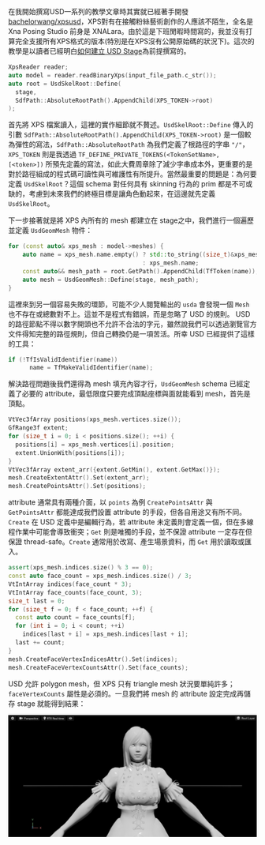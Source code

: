 在我開始撰寫USD一系列的教學文章時其實就已經著手開發[bachelorwang/xpsusd](https://github.com/bachelorwang/xpsusd)，XPS對有在接觸粉絲藝術創作的人應該不陌生，全名是 Xna Posing Studio 前身是 XNALara。由於這是下班閒暇時間寫的，我並沒有打算完全支援所有XPS格式的版本(特別是在XPS沒有公開原始碼的狀況下)。這次的教學是以讀者已經明白[如何建立 USD Stage](2021-02-04-first-usd.md)為前提撰寫的。

```cpp
XpsReader reader;
auto model = reader.readBinaryXps(input_file_path.c_str());
auto root = UsdSkelRoot::Define(
  stage, 
  SdfPath::AbsoluteRootPath().AppendChild(XPS_TOKEN->root)
);
```

首先將 XPS 檔案讀入，這裡的實作細節就不贅述。`UsdSkelRoot::Define` 傳入的引數 `SdfPath::AbsoluteRootPath().AppendChild(XPS_TOKEN->root)` 是一個較為彈性的寫法，`SdfPath::AbsoluteRootPath` 為我們定義了根路徑的字串 `"/"`，`XPS_TOKEN` 則是我透過 `TF_DEFINE_PRIVATE_TOKENS(<TokenSetName>, [<token>])` 所預先定義的寫法，如此大費周章除了減少字串成本外，更重要的是對於路徑組成的程式碼可讀性與可維護性有所提升。當然最重要的問題是：為何要定義 `UsdSkelRoot`？這個 schema 對任何具有 skinning 行為的 prim 都是不可或缺的，考慮到未來我們的終極目標是讓角色動起來，在這邊就先定義 `UsdSkelRoot`。

下一步接著就是將 XPS 內所有的 mesh 都建立在 stage之中，我們進行一個遍歷並定義 `UsdGeomMesh` 物件：

```cpp
for (const auto& xps_mesh : model->meshes) {
    auto name = xps_mesh.name.empty() ? std::to_string((size_t)&xps_mesh)
                                      : xps_mesh.name;
    const auto&& mesh_path = root.GetPath().AppendChild(TfToken(name));
    auto mesh = UsdGeomMesh::Define(stage, mesh_path);
}
```

這裡來到另一個容易失敗的環節，可能不少人閱覽輸出的 `usda` 會發現一個 `Mesh` 也不存在或總數對不上。這並不是程式有錯誤，而是忽略了 USD 的規則。 USD 的路徑節點不得以數字開頭也不允許不合法的字元，雖然說我們可以透過瀏覽官方文件得知完整的路徑規則，但自己轉換仍是一項苦活。所幸 USD 已經提供了這樣的工具：

```cpp
if (!TfIsValidIdentifier(name))
      name = TfMakeValidIdentifier(name);
```

解決路徑問題後我們還得為 mesh 填充內容才行，`UsdGeomMesh` schema 已經定義了必要的 attribute，最低限度只要完成頂點座標與面就能看到 mesh，首先是頂點。

```cpp
VtVec3fArray positions(xps_mesh.vertices.size());
GfRange3f extent;
for (size_t i = 0; i < positions.size(); ++i) {
  positions[i] = xps_mesh.vertices[i].position;
  extent.UnionWith(positions[i]);
}
VtVec3fArray extent_arr({extent.GetMin(), extent.GetMax()});
mesh.CreateExtentAttr().Set(extent_arr);
mesh.CreatePointsAttr().Set(positions);
```

attribute 通常具有兩種介面，以 `points` 為例 `CreatePointsAttr` 與 `GetPointsAttr` 都能達成我們設置 attribute 的手段，但各自用途又有所不同。`Create` 在 USD 定義中是編輯行為，若 attribute 未定義則會定義一個，但在多線程作業中可能會導致衝突；`Get` 則是唯獨的手段，並不保證 attribute 一定存在但保證 thread-safe。`Create` 通常用於改寫、產生場景資料，而 `Get` 用於讀取或匯入。

```cpp
assert(xps_mesh.indices.size() % 3 == 0);
const auto face_count = xps_mesh.indices.size() / 3;
VtIntArray indices(face_count * 3);
VtIntArray face_counts(face_count, 3);
size_t last = 0;
for (size_t f = 0; f < face_count; ++f) {
  const auto count = face_counts[f];
  for (int i = 0; i < count; ++i)
    indices[last + i] = xps_mesh.indices[last + i];
  last += count;
}
mesh.CreateFaceVertexIndicesAttr().Set(indices);
mesh.CreateFaceVertexCountsAttr().Set(face_counts);
```

USD 允許 polygon mesh，但 XPS 只有 triangle mesh 狀況要單純許多；`faceVertexCounts` 屬性是必須的。一旦我們將 mesh 的 attribute 設定完成再儲存 stage 就能得到結果：

![result](/assets/2021-02-04-first-usd-kokoro.PNG)

